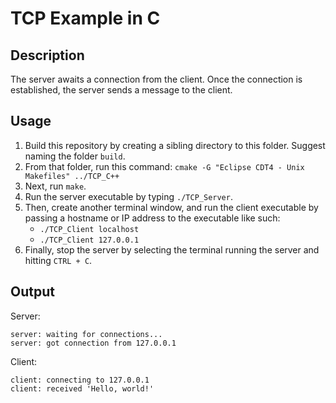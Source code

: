 # TCP Example in C
## Description
The server awaits a connection from the client. Once the connection is established, the server sends a message to the client.

## Usage
1. Build this repository by creating a sibling directory to this folder. Suggest naming the folder `build`.
1. From that folder, run this command: `cmake -G "Eclipse CDT4 - Unix Makefiles" ../TCP_C++`
1. Next, run `make`.
1. Run the server executable by typing `./TCP_Server`.
1. Then, create another terminal window, and run the client executable by passing a hostname or IP address to the executable like such:
	* `./TCP_Client localhost`
	* `./TCP_Client 127.0.0.1`
1. Finally, stop the server by selecting the terminal running the server and hitting `CTRL + C`.

## Output
Server:
```
server: waiting for connections...
server: got connection from 127.0.0.1
```

Client:
```
client: connecting to 127.0.0.1
client: received 'Hello, world!'
```


